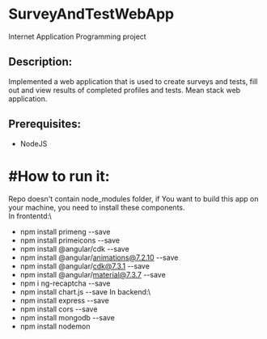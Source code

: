 # SurveyAndTestWebApp
Internet Application Programming project 

## Description:
Implemented a web application that is used to create surveys and tests, fill out and view results of completed profiles and tests.
Mean stack web application.

## Prerequisites:
- NodeJS

# #How to run it:
Repo doesn't contain node_modules folder, if You want to build this app on your machine, you need to install these components.\
In frontentd:\
- npm install primeng --save
- npm install primeicons --save
- npm install @angular/cdk --save
- npm install @angular/animations@7.2.10 --save
- npm install @angular/cdk@7.3.1 --save
- npm install @angular/material@7.3.7 --save
- npm i ng-recaptcha --save
- npm install chart.js --save
In backend:\
- npm install express --save
- npm install cors --save
- npm install mongodb --save
- npm install nodemon
